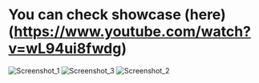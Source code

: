 # You can check showcase (here)(https://www.youtube.com/watch?v=wL94ui8fwdg)
![Screenshot_1](https://github.com/user-attachments/assets/58f3eea5-4e44-474b-8ee9-09b30b0c0e68)
![Screenshot_3](https://github.com/user-attachments/assets/49ede1da-3533-4335-bdff-4302fd8cdaa1)
![Screenshot_2](https://github.com/user-attachments/assets/4c421175-9c6f-4f48-ab7c-030b86a66cf6)
